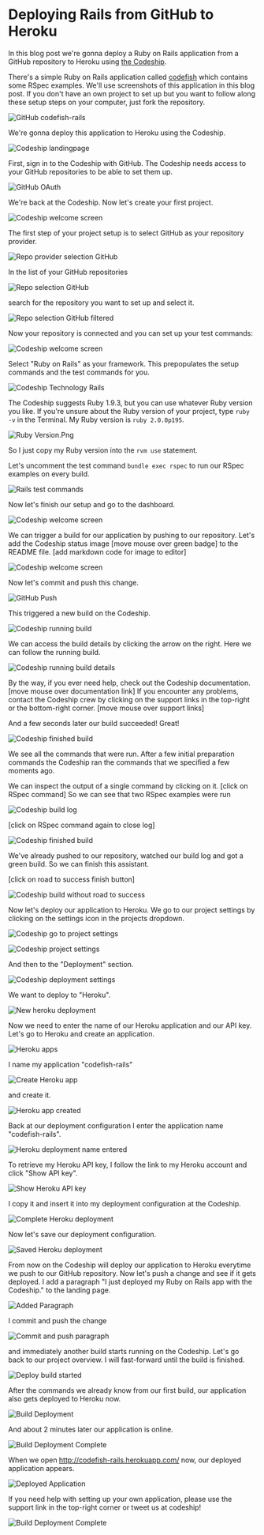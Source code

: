 Deploying Rails from GitHub to Heroku
======================

In this blog post we're gonna deploy a Ruby on Rails application from a GitHub repository to Heroku using [the Codeship](https://www.codeship.io/).

There's a simple Ruby on Rails application called [codefish](https://github.com/codeship-tutorials/codefish-rails) which contains some RSpec examples. We'll use screenshots of this application in this blog post. If you don't have an own project to set up but you want to follow along these setup steps on your computer, just fork the repository.

![GitHub codefish-rails](../screenshots/codefish-rails.png)

We're gonna deploy this application to Heroku using the Codeship.

![Codeship landingpage](../../../screenshots/codeship-landingpage.png)

First, sign in to the Codeship with GitHub. The Codeship needs access to your GitHub repositories to be able to set them up.

![GitHub OAuth](../screenshots/oauth.png)

We're back at the Codeship. Now let's create your first project.

![Codeship welcome screen](../../../screenshots/codeship-welcome.png)

The first step of your project setup is to select GitHub as your repository provider.

![Repo provider selection GitHub](../screenshots/repo-provider-selection.png)

In the list of your GitHub repositories

![Repo selection GitHub](../screenshots/repo-selection.png)

search for the repository you want to set up and select it.

![Repo selection GitHub filtered](../screenshots/repo-selection-filtered.png)

Now your repository is connected and you can set up your test commands:

![Codeship welcome screen](../../../screenshots/codeship-technology.png)

Select "Ruby on Rails" as your framework. This prepopulates the setup commands and the test commands for you.

![Codeship Technology Rails](../../screenshots/codeship-technology-rails.png)

The Codeship suggests Ruby 1.9.3, but you can use whatever Ruby version you like. If you're unsure about the Ruby version of your project, type `ruby -v` in the Terminal. My Ruby version is `ruby 2.0.0p195`.

![Ruby Version.Png](../../screenshots/ruby-version.png.png)

So I just copy my Ruby version into the `rvm use` statement.

Let's uncomment the test command `bundle exec rspec` to run our RSpec examples on every build.

![Rails test commands](../screenshots/test-commands.png)

Now let's finish our setup and go to the dashboard.

![Codeship welcome screen](../../../screenshots/codeship-dashboard.png)

We can trigger a build for our application by pushing to our repository. Let's add the Codeship status image [move mouse over green badge] to the README file.
[add markdown code for image to editor]

![Codeship welcome screen](../../screenshots/codeship-image.png)

Now let's commit and push this change.

![GitHub Push](../screenshots/push.png)

This triggered a new build on the Codeship.

![Codeship running build](../screenshots/first-build-running.png)

We can access the build details by clicking the arrow on the right. Here we can follow the running build.

![Codeship running build details](../screenshots/first-build-running-details.png)

By the way, if you ever need help, check out the Codeship documentation. [move mouse over documentation link] If you encounter any problems, contact the Codeship crew by clicking on the support links in the top-right or the bottom-right corner. [move mouse over support links]

And a few seconds later our build succeeded! Great!

![Codeship finished build](../screenshots/first-build-finished.png)

We see all the commands that were run. After a few initial preparation commands the Codeship ran the commands that we specified a few moments ago.

We can inspect the output of a single command by clicking on it.
[click on RSpec command]
So we can see that two RSpec examples were run

![Codeship build log](../screenshots/build-log.png)

[click on RSpec command again to close log]

![Codeship finished build](../screenshots/first-build-finished.png)

We've already pushed to our repository, watched our build log and got a green build. So we can finish this assistant.

[click on road to success finish button]

![Codeship build without road to success](../screenshots/build-without-road-to-success.png)

Now let's deploy our application to Heroku. We go to our project settings by clicking on the settings icon in the projects dropdown.

![Codeship go to project settings](../screenshots/go-to-project-settings.png)

![Codeship project settings](../screenshots/project-settings.png)

And then to the "Deployment" section.

![Codeship deployment settings](../screenshots/deployment-settings.png)

We want to deploy to "Heroku".

![New heroku deployment](screenshots/new-heroku-deployment.png)

Now we need to enter the name of our Heroku application and our API key. Let's go to Heroku and create an application.

![Heroku apps](screenshots/heroku-apps.png)

I name my application "codefish-rails"

![Create Heroku app](screenshots/create-heroku-app.png)

and create it.

![Heroku app created](screenshots/heroku-app-created.png)

Back at our deployment configuration I enter the application name "codefish-rails".

![Heroku deployment name entered](screenshots/heroku-deployment-name.png)

To retrieve my Heroku API key, I follow the link to my Heroku account and click "Show API key".

![Show Heroku API key](screenshots/show-api-key.png)

I copy it and insert it into my deployment configuration at the Codeship.

![Complete Heroku deployment](screenshots/complete-heroku-deployment.png)

Now let's save our deployment configuration.

![Saved Heroku deployment](screenshots/saved-heroku-deployment.png)

From now on the Codeship will deploy our application to Heroku everytime we push to our GitHub repository. Now let's push a change and see if it gets deployed. I add a paragraph "I just deployed my Ruby on Rails app with the Codeship." to the landing page.

![Added Paragraph](screenshots/added-paragraph.png)

I commit and push the change

![Commit and push paragraph](../screenshots/commit-and-push-paragraph.png)

and immediately another build starts running on the Codeship. Let's go back to our project overview. I will fast-forward until the build is finished.

![Deploy build started](../screenshots/deploy-build-started.png)

After the commands we already know from our first build, our application also gets deployed to Heroku now.

![Build Deployment](screenshots/build-deployment.png)

And about 2 minutes later our application is online.

![Build Deployment Complete](screenshots/build-deployment-complete.png)

When we open http://codefish-rails.herokuapp.com/ now, our deployed application appears.

![Deployed Application](screenshots/deployed-application.png)

If you need help with setting up your own application, please use the support link in the top-right corner or tweet us at codeship!

![Build Deployment Complete](screenshots/build-deployment-complete.png)
